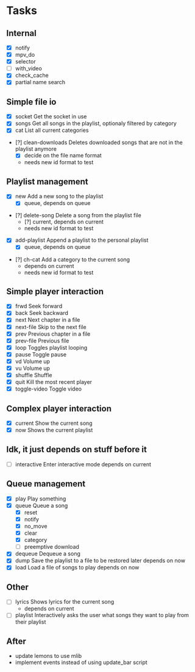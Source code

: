 
# Tasks

## Internal

 - [x] notify
 - [x] mpv_do
 - [x] selector
 - [ ] with_video
 - [x] check_cache
 - [x] partial name search

## Simple file io

 - [x] socket             Get the socket in use
 - [x] songs              Get all songs in the playlist, optionaly filtered by category
 - [x] cat                List all current categories
 - [?] clean-downloads    Deletes downloaded songs that are not in the playlist anymore
     - [x] decide on the file name format
     - needs new id format to test

## Playlist management

 - [x] new                Add a new song to the playlist
     - [x] queue, depends on queue
 - [?] delete-song        Delete a song from the playlist file
     - [?] current, depends on current
     - needs new id format to test
 - [x] add-playlist       Append a playlist to the personal playlist
     - [x] queue, depends on queue
 - [?] ch-cat             Add a category to the current song
     - depends on current
     - needs new id format to test

## Simple player interaction

 - [x] frwd               Seek forward
 - [x] back               Seek backward
 - [x] next               Next chapter in a file
 - [x] next-file          Skip to the next file
 - [x] prev               Previous chapter in a file
 - [x] prev-file          Previous file
 - [x] loop               Toggles playlist looping
 - [x] pause              Toggle pause
 - [x] vd                 Volume up
 - [x] vu                 Volume up
 - [x] shuffle            Shuffle
 - [x] quit               Kill the most recent player
 - [x] toggle-video       Toggle video

## Complex player interaction

 - [x] current            Show the current song
 - [x] now                Shows the current playlist

## Idk, it just depends on stuff before it

 - [ ] interactive        Enter interactive mode
     depends on current

## Queue management
 - [x] play               Play something
 - [x] queue              Queue a song
     - [x] reset
     - [x] notify
     - [x] no_move
     - [x] clear
     - [x] category
     - [ ] preemptive download
 - [x] dequeue            Dequeue a song
 - [x] dump               Save the playlist to a file to be restored later
     depends on now
 - [x] load               Load a file of songs to play
     depends on now

## Other

 - [ ] lyrics             Shows lyrics for the current song
     - depends on current
 - [ ] playlist           Interactively asks the user what songs they want to play from their playlist

## After

- update lemons to use mlib
- implement events instead of using update_bar script

